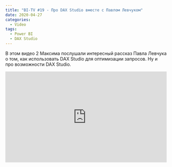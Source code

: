 ```yaml
---
title: "BI-TV #19 - Про DAX Studio вместе с Павлом Левчуком"
date: 2020-04-27
categories:
  - Video
tags:
  - Power BI
  - DAX Studio
---
```


В этом видео 2 Максима послушали интересный рассказ Павла Левчука о том, как использовать DAX Studio для оптимизации запросов. Ну и про возможности DAX Studio.

<style>.embed-container { position: relative; padding-bottom: 56.25%; height: 0; overflow: hidden; max-width: 100%; } .embed-container iframe, .embed-container object, .embed-container embed { position: absolute; top: 0; left: 0; width: 100%; height: 100%; }</style><div class='embed-container'><iframe src='https://www.youtube.com/embed/uJrsIa6qQiA' frameborder='0' allowfullscreen></iframe></div>

